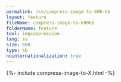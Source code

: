 ```yaml
---
permalink: /sv/compress-image-to-600-kb
layout: feature
fileName: compress-image-to-600kb
folderName: feature
tool: imgcompression
lang: sv
size: 600
type: kb
nointernationalization: true
---
```

{%- include compress-image-to-X.html -%}
      